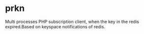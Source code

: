 # prkn
Multi processes PHP subscription client, when the key in the redis expired.Based on keyspace notifications of redis.
